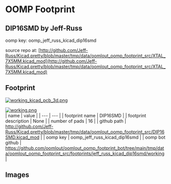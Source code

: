 # OOMP Footprint  
## DIP16SMD  by Jeff-Russ  
  
oomp key: oomp_jeff_russ_kicad_dip16smd  
  
source repo at: [http://github.com/Jeff-Russ/Kicad.pretty/blob/master/tmp/data/oomlout_oomp_footprint_src/XTAL_7X5MM.kicad_mod](http://github.com/Jeff-Russ/Kicad.pretty/blob/master/tmp/data/oomlout_oomp_footprint_src/XTAL_7X5MM.kicad_mod)  
## Footprint  
  
[![working_kicad_pcb_3d.png](working_kicad_pcb_3d_600.png)](working_kicad_pcb_3d.png)  
  
[![working.png](working_600.png)](working.png)  
| name | value | 
| --- | --- | 
| footprint name | DIP16SMD | 
| footprint description | None | 
| number of pads | 16 | 
| github path | http://github.com/Jeff-Russ/Kicad.pretty/blob/master/tmp/data/oomlout_oomp_footprint_src/DIP16SMD.kicad_mod | 
| oomp key | oomp_jeff_russ_kicad_dip16smd | 
| oomp bot github | https://github.com/oomlout/oomlout_oomp_footprint_bot/tree/main/tmp/data/oomlout_oomp_footprint_src/footprints/jeff_russ_kicad_dip16smd/working | 
## Images  
